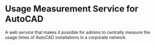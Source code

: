 # Usage Measurement Service for AutoCAD
A web service that makes it possible for admins to centrally measure the usage times of AutoCAD installations in a corporate network.
